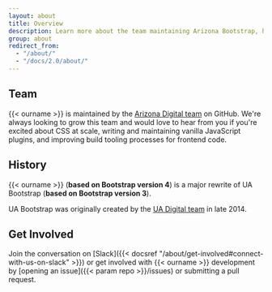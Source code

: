 ```yaml
---
layout: about
title: Overview
description: Learn more about the team maintaining Arizona Bootstrap, how and why the project started, and how to get involved.
group: about
redirect_from:
  - "/about/"
  - "/docs/2.0/about/"
---
```


## Team

{{< ourname >}} is maintained by the [Arizona Digital team](https://github.com/orgs/az-digital/people) on GitHub. We're always looking to grow this team and would love to hear from you if you're excited about CSS at scale, writing and maintaining vanilla JavaScript plugins, and improving build tooling processes for frontend code.

## History

{{< ourname >}} (**based on Bootstrap version 4**) is a major rewrite of UA Bootstrap (**based on Bootstrap version 3**).

UA Bootstrap was originally created by the [UA Digital team](https://bitbucket.org/uadigital/profile/members) in late 2014.

## Get Involved

Join the conversation on [Slack]({{< docsref "/about/get-involved#connect-with-us-on-slack" >}}) or get involved with {{< ourname >}} development by [opening an issue]({{< param repo >}}/issues) or submitting a pull request.
